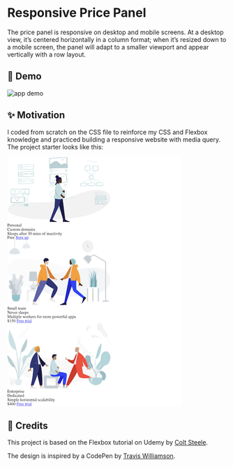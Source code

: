 # Responsive Price Panel

The price panel is responsive on desktop and mobile screens. At a desktop view, it’s centered horizontally in a column format; when it’s resized down to a mobile screen, the panel will adapt to a smaller viewport and appear vertically with a row layout.

## 🎉 Demo 

![app demo](Assets/price-panel.gif)


## ✨ Motivation 

I coded from scratch on the CSS file to reinforce my CSS and Flexbox knowledge and practiced building a responsive website with media query. The project starter looks like this:

![starter](Assets/starter.png)

## 👏 Credits

This project is based on the Flexbox tutorial on Udemy by <a href="https://www.udemy.com/user/coltsteele/">Colt Steele</a>. 

The design is inspired by a CodePen by <a href="https://codepen.io/travisw">Travis Williamson</a>.

